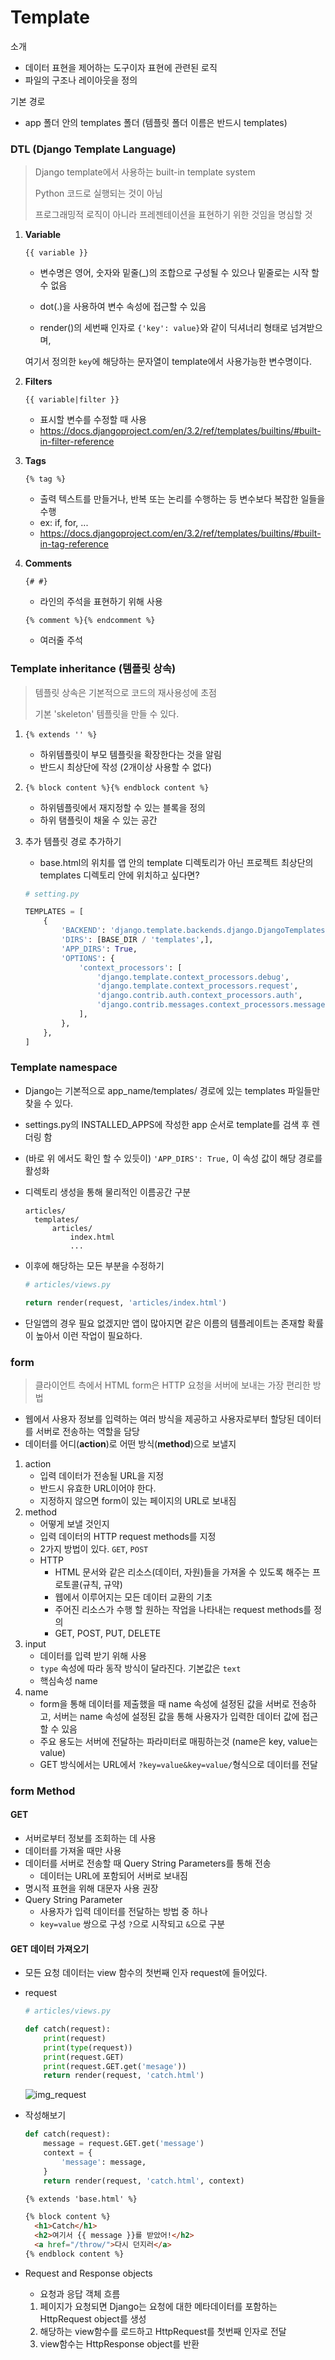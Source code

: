 # Template

소개

- 데이터 표현을 제어하는 도구이자 표현에 관련된 로직
- 파일의 구조나 레이아웃을 정의

기본 경로

- app 폴더 안의 templates 폴더 (템플릿 폴더 이름은 반드시 templates)



### DTL (Django Template Language)

> Django template에서 사용하는 built-in template system
>
> Python 코드로 실행되는 것이 아님
>
> 프로그래밍적 로직이 아니라 프레젠테이션을 표현하기 위한 것임을 명심할 것

1. **Variable**

   `{{ variable }}`

   - 변수명은 영어, 숫자와 밑줄(_)의 조합으로 구성될 수 있으나 밑줄로는 시작 할 수 없음

   - dot(.)을 사용하여 변수 속성에 접근할 수 있음

   -  render()의 세번째 인자로 `{'key': value}`와 같이 딕셔너리 형태로 넘겨받으며, 

     여기서 정의한 `key`에 해당하는 문자열이 template에서 사용가능한 변수명이다.

2. **Filters**

   `{{ variable|filter }}`

   - 표시할 변수를 수정할 때 사용
   - https://docs.djangoproject.com/en/3.2/ref/templates/builtins/#built-in-filter-reference

3. **Tags**

   `{% tag %}`

   - 출력 텍스트를 만들거나, 반복 또는 논리를 수행하는 등 변수보다 복잡한 일들을 수행
   - ex: if, for, ...
   - https://docs.djangoproject.com/en/3.2/ref/templates/builtins/#built-in-tag-reference

4. **Comments**

   `{# #}`

   - 라인의 주석을 표현하기 위해 사용

   `{% comment %}{% endcomment %}`

   - 여러줄 주석



### Template inheritance (템플릿 상속)

> 템플릿 상속은 기본적으로 코드의 재사용성에 초점
>
> 기본 'skeleton' 템플릿을 만들 수 있다.

1. `{% extends '' %}`
   - 하위템플릿이 부모 템플릿을 확장한다는 것을 알림
   - 반드시 최상단에 작성 (2개이상 사용할 수 없다)

2. `{% block content %}{% endblock content %}`

   - 하위템플릿에서 재지정할 수 있는 블록을 정의
   - 하위 탬플릿이 채울 수 있는 공간

3. 추가 템플릿 경로 추가하기

   - base.html의 위치를 앱 안의 template 디렉토리가 아닌 프로젝트 최상단의 templates 디렉토리 안에 위치하고 싶다면?

   ```python
   # setting.py
   
   TEMPLATES = [
       {
           'BACKEND': 'django.template.backends.django.DjangoTemplates',
           'DIRS': [BASE_DIR / 'templates',],
           'APP_DIRS': True,
           'OPTIONS': {
               'context_processors': [
                   'django.template.context_processors.debug',
                   'django.template.context_processors.request',
                   'django.contrib.auth.context_processors.auth',
                   'django.contrib.messages.context_processors.messages',
               ],
           },
       },
   ]
   ```




### Template namespace

- Django는 기본적으로 app_name/templates/ 경로에 있는 templates 파일들만 찾을 수 있다.

- settings.py의 INSTALLED_APPS에 작성한 app 순서로 template를 검색 후 렌더링 함

- (바로 위 에서도 확인 할 수 있듯이) `'APP_DIRS': True,` 이 속성 값이 해당 경로를 활성화

- 디렉토리 생성을 통해 물리적인 이름공간 구분

  ```
  articles/
  	templates/
  		articles/
  			index.html
  			...
  ```

- 이후에 해당하는 모든 부분을 수정하기

  ```python
  # articles/views.py
  
  return render(request, 'articles/index.html')
  ```

- 단일앱의 경우 필요 없겠지만 앱이 많아지면 같은 이름의 템플레이트는 존재할 확률이 높아서 이런 작업이 필요하다.



### form

> 클라이언트 측에서 HTML form은 HTTP 요청을 서버에 보내는 가장 편리한 방법

- 웹에서 사용자 정보를 입력하는 여러 방식을 제공하고 사용자로부터 할당된 데이터를 서버로 전송하는 역할을 담당
- 데이터를 어디(**action**)로 어떤 방식(**method**)으로 보낼지

1. action
   - 입력 데이터가 전송될 URL을 지정
   - 반드시 유효한 URL이어야 한다.
   - 지정하지 않으면 form이 있는 페이지의 URL로 보내짐
2. method
   - 어떻게 보낼 것인지
   - 입력 데이터의 HTTP request methods를 지정
   - 2가지 방법이 있다. `GET`, `POST`
   - HTTP
     - HTML 문서와 같은 리소스(데이터, 자원)들을 가져올 수 있도록 해주는 프로토콜(규칙, 규약)
     - 웹에서 이루어지는 모든 데이터 교환의 기초
     - 주어진 리소스가 수행 할 원하는 작업을 나타내는 request methods를 정의
     - GET, POST, PUT, DELETE
3. input
   - 데이터를 입력 받기 위해 사용
   - `type` 속성에 따라 동작 방식이 달라진다. 기본값은 `text`
   - 핵심속성 name
4. name
   - form을 통해 데이터를 제출했을 때 name 속성에 설정된 값을 서버로 전송하고, 서버는 name 속성에 설정된 값을 통해 사용자가 입력한 데이터 값에 접근할 수 있음
   - 주요 용도는 서버에 전달하는 파라미터로 매핑하는것 (name은 key, value는 value)
   - GET 방식에서는 URL에서 `?key=value&key=value/`형식으로 데이터를 전달



### form Method

#### GET

- 서버로부터 정보를 조회하는 데 사용
- 데이터를 가져올 때만 사용
- 데이터를 서버로 전송할 때 Query String Parameters를 통해 전송
  - 데이터는  URL에 포함되어 서버로 보내짐
- 명시적 표현을 위해 대문자 사용 권장
- Query String Parameter
  - 사용자가 입력 데이터를 전달하는 방법 중 하나
  - `key=value` 쌍으로 구성 `?`으로 시작되고 `&`으로 구분

#### GET 데이터 가져오기

- 모든 요청 데이터는 view 함수의 첫번째 인자 request에 들어있다.

- request

  ```python
  # articles/views.py
  
  def catch(request):
      print(request)
      print(type(request))
      print(request.GET)
      print(request.GET.get('mesage'))
      return render(request, 'catch.html')
  ```

  ![img_request](https://user-images.githubusercontent.com/84832358/194263250-30071404-b919-43e6-892b-f52730158400.PNG)

- 작성해보기

  ```python
  def catch(request):
      message = request.GET.get('message')
      context = {
          'message': message,
      }
      return render(request, 'catch.html', context)
  ```

  ```html
  {% extends 'base.html' %}
  
  {% block content %}
    <h1>Catch</h1>
    <h2>여기서 {{ message }}를 받았어!</h2>
    <a href="/throw/">다시 던지러</a>
  {% endblock content %}
  ```

- Request and Response objects

  - 요청과 응답 객체 흐름

  1. 페이지가 요청되면 Django는 요청에 대한 메타데이터를 포함하는 HttpRequest object를 생성
  2. 해당하는 view함수를 로드하고 HttpRequest를 첫번째 인자로 전달
  3. view함수는 HttpResponse object를 반환